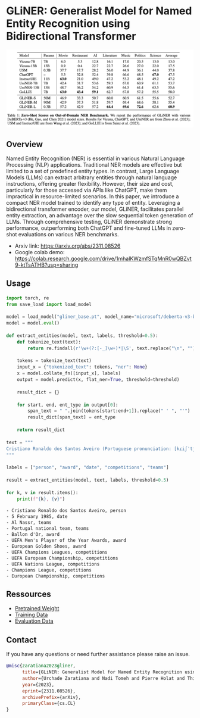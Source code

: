 # GLiNER: Generalist Model for Named Entity Recognition using Bidirectional Transformer

![GLiNER Logo](image.png)

## Overview
Named Entity Recognition (NER) is essential in various Natural Language Processing (NLP) applications. Traditional NER models are effective but limited to a set of predefined entity types. In contrast, Large Language Models (LLMs) can extract arbitrary entities through natural language instructions, offering greater flexibility. However, their size and cost, particularly for those accessed via APIs like ChatGPT, make them impractical in resource-limited scenarios. In this paper, we introduce a compact NER model trained to identify any type of entity. Leveraging a bidirectional transformer encoder, our model, GLiNER, facilitates parallel entity extraction, an advantage over the slow sequential token generation of LLMs. Through comprehensive testing, GLiNER demonstrate strong performance, outperforming both ChatGPT and fine-tuned LLMs in zero-shot evaluations on various NER benchmarks.
- Arxiv link: https://arxiv.org/abs/2311.08526
- Google colab demo: https://colab.research.google.com/drive/1mhalKWzmfSTqMnR0wQBZvt9-ktTsATHB?usp=sharing

## Usage
```python
import torch, re
from save_load import load_model

model = load_model("gliner_base.pt", model_name="microsoft/deberta-v3-base")
model = model.eval()

def extract_entities(model, text, labels, threshold=0.5):
    def tokenize_text(text):
        return re.findall(r'\w+(?:[-_]\w+)*|\S', text.replace("\n", ""))

    tokens = tokenize_text(text)
    input_x = {"tokenized_text": tokens, "ner": None}
    x = model.collate_fn([input_x], labels)
    output = model.predict(x, flat_ner=True, threshold=threshold)

    result_dict = {}

    for start, end, ent_type in output[0]:
        span_text = " ".join(tokens[start:end+1]).replace(" ' ", "'")
        result_dict[span_text] = ent_type

    return result_dict

text = """
Cristiano Ronaldo dos Santos Aveiro (Portuguese pronunciation: [kɾiʃˈtjɐnu ʁɔˈnaldu]; born 5 February 1985) is a Portuguese professional footballer who plays as a forward for and captains both Saudi Pro League club Al Nassr and the Portugal national team. Widely regarded as one of the greatest players of all time, Ronaldo has won five Ballon d'Or awards,[note 3] a record three UEFA Men's Player of the Year Awards, and four European Golden Shoes, the most by a European player. He has won 33 trophies in his career, including seven league titles, five UEFA Champions Leagues, the UEFA European Championship and the UEFA Nations League. Ronaldo holds the records for most appearances (183), goals (140) and assists (42) in the Champions League, goals in the European Championship (14), international goals (128) and international appearances (205). He is one of the few players to have made over 1,200 professional career appearances, the most by an outfield player, and has scored over 850 official senior career goals for club and country, making him the top goalscorer of all time.
"""

labels = ["person", "award", "date", "competitions", "teams"]

result = extract_entities(model, text, labels, threshold=0.5)

for k, v in result.items():
    print(f"{k}, {v}")
```

```
- Cristiano Ronaldo dos Santos Aveiro, person
- 5 February 1985, date
- Al Nassr, teams
- Portugal national team, teams
- Ballon d'Or, award
- UEFA Men's Player of the Year Awards, award
- European Golden Shoes, award
- UEFA Champions Leagues, competitions
- UEFA European Championship, competitions
- UEFA Nations League, competitions
- Champions League, competitions
- European Championship, competitions
```

## Ressources
- [Pretrained Weight](https://drive.google.com/file/d/100aMdyzk5EC6Rl2kzLmLvMKbHz3Btt34/view?usp=sharing)
- [Training Data](https://drive.google.com/file/d/1MKDx73hzm9sFByJMBJhHqEuBeJzW5TsL/view?usp=sharing)
- [Evaluation Data](https://drive.google.com/file/d/1T-5IbocGka35I7X3CE6yKe5N_Xg2lVKT/view)

## Contact
If you have any questions or need further assistance please raise an issue.

```bibtex
@misc{zaratiana2023gliner,
      title={GLiNER: Generalist Model for Named Entity Recognition using Bidirectional Transformer}, 
      author={Urchade Zaratiana and Nadi Tomeh and Pierre Holat and Thierry Charnois},
      year={2023},
      eprint={2311.08526},
      archivePrefix={arXiv},
      primaryClass={cs.CL}
}
```
